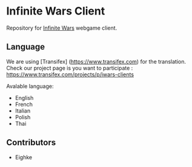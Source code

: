 # Infinite Wars Client

Repository for [Infinite Wars](http://www.infinite-wars.com) webgame client.

## Language

We are using [Transifex] (https://www.transifex.com) for the translation. Check our project page is you want to participate : https://www.transifex.com/projects/p/iwars-clients

Avalable language:
* English
* French
* Italian
* Polish
* Thai

## Contributors

* Eighke
